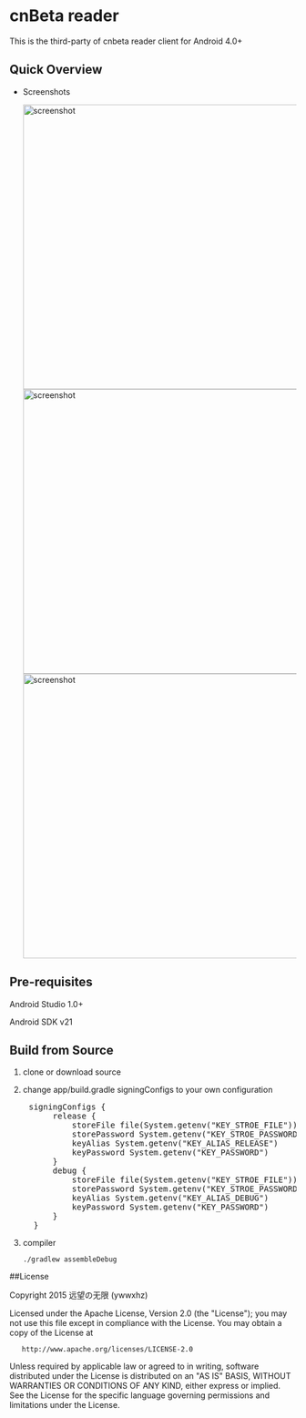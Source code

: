 # cnBeta reader

This is the third-party of cnbeta reader client for Android 4.0+

## Quick Overview

 - Screenshots

    <img src="https://git.oschina.net/ywwxhz/cnBeta-reader/raw/Android-Universal-Image-Loader/screenshots/device-2015-03-20-171546.png" alt="screenshot" title="screenshot" height="500" />

    <img src="https://git.oschina.net/ywwxhz/cnBeta-reader/raw/Android-Universal-Image-Loader/screenshots/device-2015-03-20-171556.png" alt="screenshot" title="screenshot" height="500" />

    <img src="https://git.oschina.net/ywwxhz/cnBeta-reader/raw/Android-Universal-Image-Loader/screenshots/device-2015-03-20-171610.png" alt="screenshot" title="screenshot" height="500" />

## Pre-requisites

Android Studio 1.0+

Android SDK v21


## Build from Source

1. clone or download source


2. change app/build.gradle signingConfigs to your own configuration


<pre>
    signingConfigs {
         release {
             storeFile file(System.getenv("KEY_STROE_FILE"))
             storePassword System.getenv("KEY_STROE_PASSWORD")
             keyAlias System.getenv("KEY_ALIAS_RELEASE")
             keyPassword System.getenv("KEY_PASSWORD")
         }
         debug {
             storeFile file(System.getenv("KEY_STROE_FILE"))
             storePassword System.getenv("KEY_STROE_PASSWORD")
             keyAlias System.getenv("KEY_ALIAS_DEBUG")
             keyPassword System.getenv("KEY_PASSWORD")
         }
     }
</pre>



3. compiler


    <code>./gradlew assembleDebug</code>

##License

Copyright 2015 远望の无限 (ywwxhz)

Licensed under the Apache License, Version 2.0 (the "License");
you may not use this file except in compliance with the License.
You may obtain a copy of the License at

       http://www.apache.org/licenses/LICENSE-2.0

Unless required by applicable law or agreed to in writing, software
distributed under the License is distributed on an "AS IS" BASIS,
WITHOUT WARRANTIES OR CONDITIONS OF ANY KIND, either express or implied.
See the License for the specific language governing permissions and
limitations under the License.